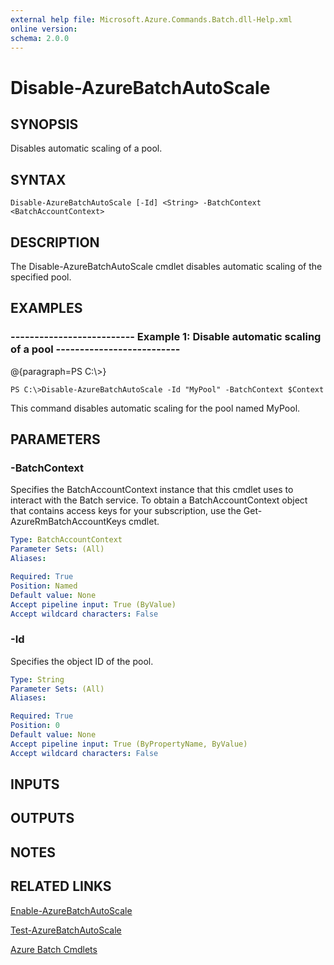 ```yaml
---
external help file: Microsoft.Azure.Commands.Batch.dll-Help.xml
online version: 
schema: 2.0.0
---
```


# Disable-AzureBatchAutoScale
## SYNOPSIS
Disables automatic scaling of a pool.

## SYNTAX

```
Disable-AzureBatchAutoScale [-Id] <String> -BatchContext <BatchAccountContext>
```

## DESCRIPTION
The Disable-AzureBatchAutoScale cmdlet disables automatic scaling of the specified pool.

## EXAMPLES

### --------------------------  Example 1: Disable automatic scaling of a pool  --------------------------
@{paragraph=PS C:\\\>}

```
PS C:\>Disable-AzureBatchAutoScale -Id "MyPool" -BatchContext $Context
```

This command disables automatic scaling for the pool named MyPool.

## PARAMETERS

### -BatchContext
Specifies the BatchAccountContext instance that this cmdlet uses to interact with the Batch service.
To obtain a BatchAccountContext object that contains access keys for your subscription, use the Get-AzureRmBatchAccountKeys cmdlet.

```yaml
Type: BatchAccountContext
Parameter Sets: (All)
Aliases: 

Required: True
Position: Named
Default value: None
Accept pipeline input: True (ByValue)
Accept wildcard characters: False
```

### -Id
Specifies the object ID of the pool.

```yaml
Type: String
Parameter Sets: (All)
Aliases: 

Required: True
Position: 0
Default value: None
Accept pipeline input: True (ByPropertyName, ByValue)
Accept wildcard characters: False
```

## INPUTS

## OUTPUTS

## NOTES

## RELATED LINKS

[Enable-AzureBatchAutoScale]()

[Test-AzureBatchAutoScale]()

[Azure Batch Cmdlets]()

